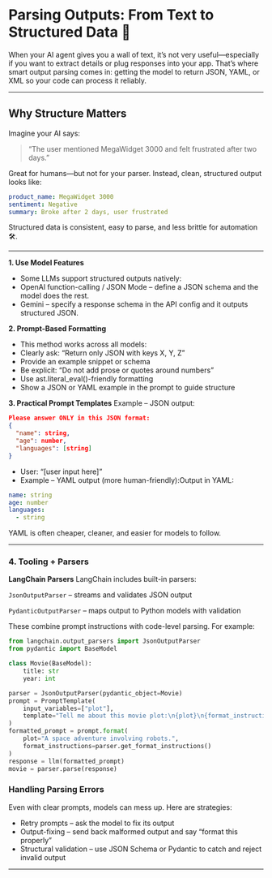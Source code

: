 # Parsing Outputs: From Text to Structured Data 🧩

When your AI agent gives you a wall of text, it’s not very useful—especially if you want to extract details or plug responses into your app. That’s where smart output parsing comes in: getting the model to return JSON, YAML, or XML so your code can process it reliably.

---

## Why Structure Matters

Imagine your AI says:

> “The user mentioned MegaWidget 3000 and felt frustrated after two days.”

Great for humans—but not for your parser. Instead, clean, structured output looks like:

```yaml
product_name: MegaWidget 3000  
sentiment: Negative  
summary: Broke after 2 days, user frustrated  
```
Structured data is consistent, easy to parse, and less brittle for automation 🛠️.

---

**1. Use Model Features**

- Some LLMs support structured outputs natively:
- OpenAI function-calling / JSON Mode – define a JSON schema and the model does the rest.
- Gemini – specify a response schema in the API config and it outputs structured JSON.

**2. Prompt‑Based Formatting**

- This method works across all models:
- Clearly ask: “Return only JSON with keys X, Y, Z”
- Provide an example snippet or schema
- Be explicit: “Do not add prose or quotes around numbers”
- Use ast.literal_eval()-friendly formatting
- Show a JSON or YAML example in the prompt to guide structure

**3. Practical Prompt Templates**
Example – JSON output:
```json
Please answer ONLY in this JSON format:
{
  "name": string,
  "age": number,
  "languages": [string]
}
```
- User: “[user input here]”
- Example – YAML output (more human-friendly):Output in YAML:

```yaml
name: string  
age: number  
languages:  
  - string
```
YAML is often cheaper, cleaner, and easier for models to follow.

---

### 4. Tooling + Parsers
**LangChain Parsers**
LangChain includes built-in parsers:

`JsonOutputParser` – streams and validates JSON output

`PydanticOutputParser` – maps output to Python models with validation

These combine prompt instructions with code-level parsing. For example:

```python
from langchain.output_parsers import JsonOutputParser
from pydantic import BaseModel

class Movie(BaseModel):
    title: str
    year: int

parser = JsonOutputParser(pydantic_object=Movie)
prompt = PromptTemplate(
    input_variables=["plot"],
    template="Tell me about this movie plot:\n{plot}\n{format_instructions}"
)
formatted_prompt = prompt.format(
    plot="A space adventure involving robots.",
    format_instructions=parser.get_format_instructions()
)
response = llm(formatted_prompt)
movie = parser.parse(response)
```
### Handling Parsing Errors
Even with clear prompts, models can mess up. Here are strategies:

- Retry prompts – ask the model to fix its output
- Output-fixing – send back malformed output and say “format this properly”
- Structural validation – use JSON Schema or Pydantic to catch and reject invalid output

---
